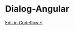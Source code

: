# Dialog-Angular

[Edit in Codeflow ⚡️](https://stackblitz.com/~/github.com/mohammadghaliah/Dialog-Angular)